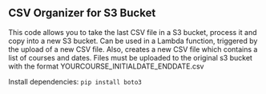 ## CSV Organizer for S3 Bucket 

This code allows you to take the last CSV file in a S3 bucket, process it and copy into a new S3 bucket.
Can be used in a Lambda function, triggered by the upload of a new CSV file.
Also, creates a new CSV file which contains a list of courses and dates. Files must be uploaded to the original s3 bucket with the format YOURCOURSE_INITIALDATE_ENDDATE.csv

Install dependencies:
```pip install boto3```


